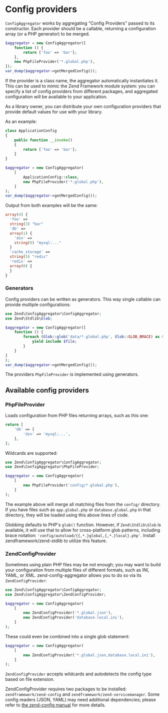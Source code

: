 # Config providers

`ConfigAggregator` works by aggregating "Config Providers" passed to its
constructor.  Each provider should be a callable, returning a configuration
array (or a PHP generator) to be merged.

```php
$aggregator = new ConfigAggregator([
    function () {
        return ['foo' => 'bar'];
    },
    new PhpFileProvider('*.global.php'),
]);
var_dump($aggregator->getMergedConfig());
```

If the provider is a class name, the aggregator automatically instantiates it.
This can be used to mimic the Zend Framework module system: you can specify a
list of config providers from different packages, and aggregated configuration
will be available to your application.

As a library owner, you can distribute your own configuration providers that
provide default values for use with your library.

As an example:

```php
class ApplicationConfig
{
    public function __invoke()
    {
        return ['foo' => 'bar'];
    }
}

$aggregator = new ConfigAggregator(
    [
        ApplicationConfig::class,
        new PhpFileProvider('*.global.php'),
    ]
);
var_dump($aggregator->getMergedConfig());
```

Output from both examples will be the same:

```php
array(4) {
  'foo' =>
  string(3) "bar"
  'db' =>
  array(1) {
    'dsn' =>
    string(9) "mysql:..."
  }
  'cache_storage' =>
  string(5) "redis"
  'redis' =>
  array(0) {
  }
}
```

### Generators

Config providers can be written as generators. This way single callable can provide 
multiple configurations:

```php
use Zend\ConfigAggregator\ConfigAggregator;
use Zend\Stdlib\Glob;

$aggregator = new ConfigAggregator([
    function () { 
        foreach (Glob::glob('data/*.global.php', Glob::GLOB_BRACE) as $file) {
            yield include $file;
        } 
    }        
]
);
var_dump($aggregator->getMergedConfig());
```

The providers `PhpFileProvider` is implemented using generators.


## Available config providers

### PhpFileProvider
 
Loads configuration from PHP files returning arrays, such as this one:

```php
return [
    'db' => [
        'dsn' => 'mysql:...',
    ],    
];
```

Wildcards are supported:

```php
use Zend\ConfigAggregator\ConfigAggregator;
use Zend\ConfigAggregator\PhpFileProvider;

$aggregator = new ConfigAggregator(
    [
        new PhpFileProvider('config/*.global.php'),        
    ]
);
```

The example above will merge all matching files from the `config/` directory. If
you have files such as `app.global.php` or `database.global.php` in that
directory, they will be loaded using this above lines of code.

Globbing defaults to PHP's `glob()` function. However, if `Zend\Stdlib\Glob` is
available, it will use that to allow for cross-platform glob patterns, including
brace notation: `'config/autoload/{{,*.}global,{,*.}local}.php'`. Install
zendframework/zend-stdlib to utilize this feature.
    
### ZendConfigProvider

Sometimes using plain PHP files may be not enough; you may want to build your configuration 
from multiple files of different formats, such as INI, YAML, or XML.
zend-config-aggregator allows you to do so via its `ZendConfigProvider`:

```php
use Zend\ConfigAggregator\ConfigAggregator;
use Zend\ConfigAggregator\ZendConfigProvider;

$aggregator = new ConfigAggregator(
    [
        new ZendConfigProvider('*.global.json'),
        new ZendConfigProvider('database.local.ini'),
    ]
);
```

These could even be combined into a single glob statement:

```php
$aggregator = new ConfigAggregator(
    [
        new ZendConfigProvider('*.global.json,database.local.ini'),
    ]
);
```

`ZendConfigProvider` accepts wildcards and autodetects the config type based on
file extension. 

ZendConfigProvider requires two packages to be installed:
`zendframework/zend-config` and `zendframework/zend-servicemanager`. Some config
readers (JSON, YAML) may need additional dependencies; please refer to
[the zend-config manual](https://docs.zendframework.com/zend-config/reader/)
for more details.
